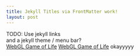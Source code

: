 ```yaml
---
title: Jekyll Titles via FrontMatter work!
layout: post
---
```


TODO: Use jekyll links<br>
and a jekyll theme / menu bar?<br>
<a href="/webgl-of-life"> WebGL Game of Life</a>
[WebGL Game of Life](https://johannesvollmer.github.io/webgl-of-life/)
okayyyyy
